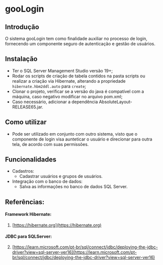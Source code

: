 #  gooLogin

## Introdução
O sistema gooLogin tem como finalidade auxiliar no processo de login, fornecendo um componente seguro de autenticação e gestão de usuários.

## Instalação
- Ter o SQL Server Management Studio versão 19+;
- Rodar os scripts de criação de tabela contidos na pasta scripts ou realizar a criação via Hibernate, alterando a propriedade `hibernate.hbm2ddl.auto` para `create`;
- Clonar o projeto, verificar se a versão do java é compatível com a máquina, caso negativo modificar no arquivo pom.xml;
- Caso necessário, adicionar a dependência AbsoluteLayout-RELEASE65.jar.

## Como utilizar
- Pode ser utilizado em conjunto com outro sistema, visto que o componente de login visa aunteticar o usuário e direcionar para outra tela, de acordo com suas permissões.

## Funcionalidades
- Cadastros:
    - Cadastrar usuários e grupos de usuários.
- Integração com o banco de dados:
    - Salva as informações no banco de dados SQL Server.

## Referências:

#### Framework Hibernate:
1. [https://hibernate.org](https://hibernate.org)
#### JDBC para SQLServer:
2. [https://learn.microsoft.com/pt-br/sql/connect/jdbc/deploying-the-jdbc-driver?view=sql-server-ver16](https://learn.microsoft.com/pt-br/sql/connect/jdbc/deploying-the-jdbc-driver?view=sql-server-ver16)
